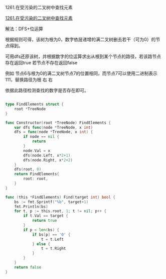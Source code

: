 1261.在受污染的二叉树中查找元素

[1261.在受污染的二叉树中查找元素](https://leetcode.cn/problems/find-elements-in-a-contaminated-binary-tree/)



解法：DFS+位运算



根据规则可得，该树为根为0，数字依层递增的满二叉树删去若干（可为0）的节点得到。

可用dfs还原该树，并根据数字的位运算求出从根到某个节点的路径，若该路节点存在返回true 若节点不存在返回false

例如 节点6与根为0的满二叉树节点7的位置相同，而节点7可以使用二进制表示111，替换路径为根 右 右 

依据此路径检测查找的数字是否存在即可。



```go

type FindElements struct {
	root *TreeNode
}

func Constructor(root *TreeNode) FindElements {
	var dfs func(node *TreeNode, x int)
	dfs = func(node *TreeNode, x int) {
		if node == nil {
			return
		}
		node.Val = x
		dfs(node.Left, x*2+1)
		dfs(node.Right, x*2+2)
	}
	dfs(root, 0)
	return FindElements{
		root: root,
	}
}

func (this *FindElements) Find(target int) bool {
	bs := fmt.Sprintf("%b", target+1)
	fmt.Println(bs)
	for t, p := this.root, 1; t != nil; p++ {
		if t.Val == target {
			return true
		}
		if p < len(bs) {
			if bs[p] == '0' {
				t = t.Left
			} else {
				t = t.Right
			}
		}
	}
	return false
}

```










